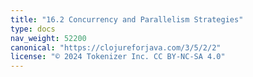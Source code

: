 ```yaml
---
title: "16.2 Concurrency and Parallelism Strategies"
type: docs
nav_weight: 52200
canonical: "https://clojureforjava.com/3/5/2/2"
license: "© 2024 Tokenizer Inc. CC BY-NC-SA 4.0"
---
```

